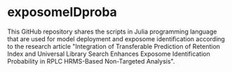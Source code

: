 # exposomeIDproba
This GitHub repository shares the scripts in Julia programming language that are used for model deployment and exposome identification according to the research article "Integration of Transferable Prediction of Retention Index and Universal Library Search Enhances Exposome Identification Probability in RPLC HRMS-Based Non-Targeted Analysis".
